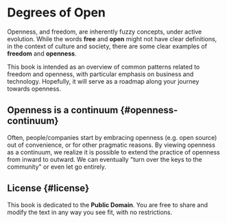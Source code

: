 # Degrees of Open

Openness, and freedom, are inherently fuzzy concepts, under active evolution. While the words **free** and **open** might not have clear definitions, in the context of culture and society, there are some clear examples of **freedom** and **openness**.

This book is intended as an overview of common patterns related to freedom and openness, with particular emphasis on business and technology. Hopefully, it will serve as a roadmap along your journey towards openness.

## Openness is a continuum {#openness-continuum}

Often, people/companies start by embracing openness \(e.g. open source\) out of convenience, or for other pragmatic reasons. By viewing openness as a continuum, we realize it is possible to extend the practice of openness from inward to outward. We can eventually "turn over the keys to the community" or even let go entirely.

## License {#license}

This book is dedicated to the **Public Domain**. You are free to share and modify the text in any way you see fit, with no restrictions.

